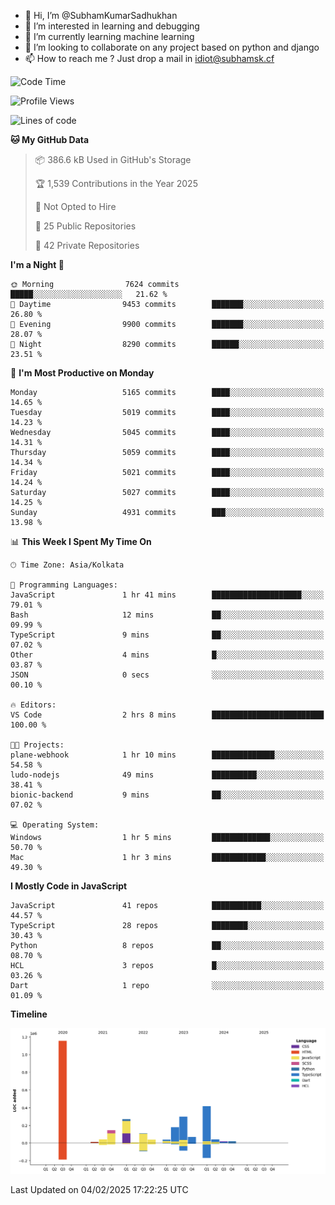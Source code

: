 - 👋 Hi, I’m @SubhamKumarSadhukhan
- 👀 I’m interested in learning and debugging
- 🌱 I’m currently learning machine learning
- 💞️ I’m looking to collaborate on any project based on python and django
- 📫 How to reach me ?
      Just drop a mail in idiot@subhamsk.cf

<!---
SubhamKumarSadhukhan/SubhamKumarSadhukhan is a ✨ special ✨ repository because its `README.md` (this file) appears on your GitHub profile.
You can click the Preview link to take a look at your changes.
--->


<!--START_SECTION:waka-->
![Code Time](http://img.shields.io/badge/Code%20Time-2%2C737%20hrs%2011%20mins-blue)

![Profile Views](http://img.shields.io/badge/Profile%20Views-0-blue)

![Lines of code](https://img.shields.io/badge/From%20Hello%20World%20I%27ve%20Written-2.8%20million%20lines%20of%20code-blue)

**🐱 My GitHub Data** 

> 📦 386.6 kB Used in GitHub's Storage 
 > 
> 🏆 1,539 Contributions in the Year 2025
 > 
> 🚫 Not Opted to Hire
 > 
> 📜 25 Public Repositories 
 > 
> 🔑 42 Private Repositories 
 > 
**I'm a Night 🦉** 

```text
🌞 Morning                7624 commits        █████░░░░░░░░░░░░░░░░░░░░   21.62 % 
🌆 Daytime                9453 commits        ███████░░░░░░░░░░░░░░░░░░   26.80 % 
🌃 Evening                9900 commits        ███████░░░░░░░░░░░░░░░░░░   28.07 % 
🌙 Night                  8290 commits        ██████░░░░░░░░░░░░░░░░░░░   23.51 % 
```
📅 **I'm Most Productive on Monday** 

```text
Monday                   5165 commits        ████░░░░░░░░░░░░░░░░░░░░░   14.65 % 
Tuesday                  5019 commits        ████░░░░░░░░░░░░░░░░░░░░░   14.23 % 
Wednesday                5045 commits        ████░░░░░░░░░░░░░░░░░░░░░   14.31 % 
Thursday                 5059 commits        ████░░░░░░░░░░░░░░░░░░░░░   14.34 % 
Friday                   5021 commits        ████░░░░░░░░░░░░░░░░░░░░░   14.24 % 
Saturday                 5027 commits        ████░░░░░░░░░░░░░░░░░░░░░   14.25 % 
Sunday                   4931 commits        ███░░░░░░░░░░░░░░░░░░░░░░   13.98 % 
```


📊 **This Week I Spent My Time On** 

```text
🕑︎ Time Zone: Asia/Kolkata

💬 Programming Languages: 
JavaScript               1 hr 41 mins        ████████████████████░░░░░   79.01 % 
Bash                     12 mins             ██░░░░░░░░░░░░░░░░░░░░░░░   09.99 % 
TypeScript               9 mins              ██░░░░░░░░░░░░░░░░░░░░░░░   07.02 % 
Other                    4 mins              █░░░░░░░░░░░░░░░░░░░░░░░░   03.87 % 
JSON                     0 secs              ░░░░░░░░░░░░░░░░░░░░░░░░░   00.10 % 

🔥 Editors: 
VS Code                  2 hrs 8 mins        █████████████████████████   100.00 % 

🐱‍💻 Projects: 
plane-webhook            1 hr 10 mins        ██████████████░░░░░░░░░░░   54.58 % 
ludo-nodejs              49 mins             ██████████░░░░░░░░░░░░░░░   38.41 % 
bionic-backend           9 mins              ██░░░░░░░░░░░░░░░░░░░░░░░   07.02 % 

💻 Operating System: 
Windows                  1 hr 5 mins         █████████████░░░░░░░░░░░░   50.70 % 
Mac                      1 hr 3 mins         ████████████░░░░░░░░░░░░░   49.30 % 
```

**I Mostly Code in JavaScript** 

```text
JavaScript               41 repos            ███████████░░░░░░░░░░░░░░   44.57 % 
TypeScript               28 repos            ████████░░░░░░░░░░░░░░░░░   30.43 % 
Python                   8 repos             ██░░░░░░░░░░░░░░░░░░░░░░░   08.70 % 
HCL                      3 repos             █░░░░░░░░░░░░░░░░░░░░░░░░   03.26 % 
Dart                     1 repo              ░░░░░░░░░░░░░░░░░░░░░░░░░   01.09 % 
```



**Timeline**

![Lines of Code chart](https://raw.githubusercontent.com/SubhamKumarSadhukhan/SubhamKumarSadhukhan/main/assets/bar_graph.png)


 Last Updated on 04/02/2025 17:22:25 UTC
<!--END_SECTION:waka-->
